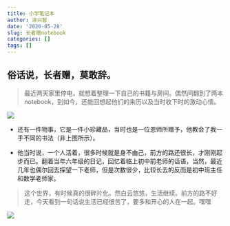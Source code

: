 ```yaml
---
title: 小学笔记本
author: 涂兴智
date: '2020-05-28'
slug: 长者赠notebook
categories: []
tags: []
--- 
```

## 俗话说，长者赠，莫敢辞。
> 最近两天家里停电，就想着整理一下自己的书籍与房间。偶然间翻到了两本notebook，到如今，还能回想起他们的来历以及当时收下时的激动心情。

![](/post/2020-05-28-长者赠notebook_files/4177E0864E47F4E761E753EFE6A009C6.jpg)
+ 还有一件物事，它是一件小珍藏品，当时也是一位恩师所赠予，他教会了我一手不同的书法（非上图所示）。

+ 他当时说，一个人活着，很多时候就是身不由己，前方的路还很长，才刚刚起步而已。翻着当年六年级的日记，回忆着临上初中前老师的话语，当然，最近几年也偶尔回去探望一下老师，但是次数很少，比较长去的反而是初中班主任和数学老师家。

> 这个世界，有时候真的很碎片化。然白云悠悠，生活继续。前方的路不好走，今天看到一句话说生活已经很苦了，要多和开心的人在一起。嘿嘿

![](/post/2020-05-28-长者赠notebook_files/EC4CD29D19CD4BC96197A54C62676484.png)